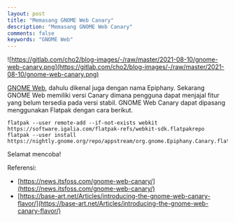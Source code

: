 ```yaml
---
layout: post
title: "Memasang GNOME Web Canary"
description: "Memasang GNOME Web Canary"
comments: false
keywords: "GNOME Web"
---
```


![https://gitlab.com/cho2/blog-images/-/raw/master/2021-08-10/gnome-web-canary.png](https://gitlab.com/cho2/blog-images/-/raw/master/2021-08-10/gnome-web-canary.png)

[GNOME Web](https://wiki.gnome.org/Apps/Web), dahulu dikenal juga dengan nama Epiphany. Sekarang GNOME Web memiliki versi Canary dimana pengguna dapat menjajal fitur yang belum tersedia pada versi stabil. GNOME Web Canary dapat dipasang menggunakan Flatpak dengan cara berikut.

```
flatpak --user remote-add --if-not-exists webkit https://software.igalia.com/flatpak-refs/webkit-sdk.flatpakrepo
flatpak --user install https://nightly.gnome.org/repo/appstream/org.gnome.Epiphany.Canary.flatpakref
```
Selamat mencoba!

Referensi:
- [https://news.itsfoss.com/gnome-web-canary/](https://news.itsfoss.com/gnome-web-canary/)
- [https://base-art.net/Articles/introducing-the-gnome-web-canary-flavor/](https://base-art.net/Articles/introducing-the-gnome-web-canary-flavor/)